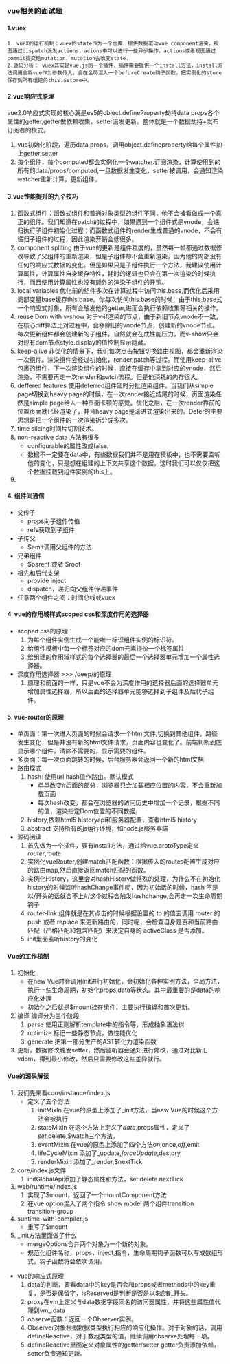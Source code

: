 ### vue相关的面试题
#### 1.vuex
    1. vueX的运行机制：vuex的state作为一个仓库，提供数据驱动vue component渲染，视图通过dispatch派发actions，acions中可以进行一些异步操作，actions或者视图通过commit提交给mutation，mutation去改变state.
    2.源码分析： vuex其实是vue.js的一个插件，插件需要提供一个install方法，install方法调用会将vue作为参数传入。会在全局混入一个beforeCreate钩子函数，把实例化的store保存到所有组建的this.$store中。  
#### 2.vue响应式原理<br>
   vue2.0响应式实现的核心就是es5的object.defineProperty劫持data props各个属性的getter,getter做依赖收集，setter派发更新。整体就是一个数据劫持+发布订阅者的模式。
   1. vue初始化阶段，遍历data,props，调用object.defineproperty给每个属性加上getter,setter
   2. 每个组件，每个computed都会实例化一个watcher.订阅渲染，计算使用到的所有的data/props/computed,一旦数据发生变化，setter被调用，会通知渲染watcher重新计算，更新组件。
#### 3.vue性能提升的九个技巧
   1. 函数式组件：函数式组件和普通对象类型的组件不同，他不会被看做成一个真正的组件。我们知道在patch的过程中，如果遇到一个组件式是vnode，会递归执行子组件初始化过程；而函数式组件的render生成普通的vnode，不会有递归子组件的过程，因此渲染开销会低很多。
   2. component spliting 由于vue的更新是组件粒度的，虽然每一帧都通过数据修改导致了父组件的重新渲染，但是子组件却不会重新渲染，因为他的内部没有任何的响应式数据的变化。但是如果只是子组件执行一个方法，我建议使用计算属性，计算属性自身缓存特性，耗时的逻辑也只会在第一次渲染的时候执行，而且使用计算属性也没有额外的渲染子组件的开销。
   3. local variables 优化前的组件多次在计算过程中访问this.base,而优化后采用局部变量base缓存this.base。你每次访问this.base的时候，由于this.base式一个响应式对象，所有会触发他的getter,进而会执行依赖收集等相关的操作。
   4. reuse Dom with v-show 对于v-if渲染的节点，由于新旧节点vnode不一致，在核心diff算法比对过程中，会移除旧的vnode节点，创建新的vnode节点。每次更新组件都会创建新的子组件。自然就会在成性能压力。而v-show只会对现有dom节点style.display的值控制显示隐藏。
   5. keep-alive 非优化的情景下，我们每次点击按钮切换路由视图，都会重新渲染一次组件。渲染组件会经过初始化，render,patch等过程。而使用keep-alive包裹的组件，下一次渲染组件的时候，直接在缓存中拿到对应的vnode，然后渲染，不需要再走一次render和patch流程。但是他消耗的内存很大。
   6. deffered features 使用deferred组件延时分批渲染组件。当我们从simple page切换到heavy page的时候，在一次render接近结尾的时候，页面渲染任然是simple page给人一种页面卡顿的感觉。优化之后，在一次render靠前的位置页面就已经渲染了，并且heavy page是渐进式渲染出来的。Defer的主要思想是把一个组件的一次渲染拆分成多次。
   7. time slicing时间片切割技术。
   8. non-reactive data 方法有很多
      + configurable的属性改成false,
      + 数据不一定要在data中，有些数据我们并不是用在模板中，也不需要监听他的变化，只是想在组建的上下文共享这个数据，这时我们可以仅仅把这个数据挂载到组件实例的this上。
   9. 
#### 4. 组件间通信
   + 父传子
      + props向子组件传值
      + refs获取到子组件
   + 子传父
      + $emit调用父组件的方法
   + 兄弟组件
      + $parent 或者 $root
   + 祖先和后代支架
      + provide inject
      + dispatch，递归向父组件传递事件
   + 任意两个组件之间：时间总线或vuex

#### 4. vue的作用域样式scoped css和深度作用的选择器
   + scoped css的原理：
      1. 为每个组件实例生成一个能唯一标识组件实例的标识符。
      2. 给组件模板中每一个标签对应的dom元素提价一个标签属性
      3. 给组建的作用域样式的每个选择器的最后一个选择器单元增加一个属性选择器。
   + 深度作用选择器 >>> /deep/的原理
      1. 原理和前面的一样，只是vue不会为深度作用的选择器后面的选择器单元增加属性选择器，所以后面的选择器单元能够选择到子组件及后代子组件。
#### 5. vue-router的原理
   + 单页面：第一次进入页面的时候会请求一个html文件,切换到其他组件，路径发生变化，但是并没有新的html文件请求，页面内容也变化了。前端判断到底显示哪个组件，清除不需要的，显示需要的组件。
   + 多页面：每一次页面跳转的时候，后台服务器会返回一个新的html文档
   + 路由模式
      1. hash: 使用url hash值作路由。默认模式
         + 单单改变#后面的部分，浏览器只会加载相应位置的内容，不会重新加载页面
         + 每次hash改变，都会在浏览器的访问历史中增加一个记录，根据不同的值，渲染指定Dom位置的不同数据。
      2. history,依赖html5 historyapi和服务器配置，查看html5 history
      3. abstract 支持所有的js运行环境，如node.js服务器端
   + 源码阅读
      1. 首先做为一个插件，要有install方法，通过给vue.protoType定义$router,$route
      2. 实例化vueRouter,创建match匹配函数：根据传入的routes配置生成对应的路由map,然后直接返回match匹配的函数。
      2. 实例化History，这里会对hashHistory做特殊的处理，为什么不在初始化history的时候监听hashChange事件呢，因为初始话的时候，hash 不是以/开头的话就会不上#/这个过程会触发hashchange,会再走一次生命周期钩子
      3. router-link 组件就是在其点击的时候根据设置的 to 的值去调用 router 的 push 或者 replace 来更新路由的，同时呢，会检查自身是否和当前路由匹配（严格匹配和包含匹配）来决定自身的 activeClass 是否添加。
      4. init里面监听history的变化
#### Vue的工作机制
   1. 初始化
      + 在new Vue时会调用init进行初始化，会初始化各种实例方法，全局方法，执行一些生命周期，初始化props,data等状态。其中最重要的是data的响应化处理
      + 初始化之后就是$mount挂在组件，主要执行编译和首次更新。
   2. 编译
     编译分为三个阶段
      1. parse 使用正则解析template中的指令等，形成抽象语法树
      2. optimize 标记一些静态节点，做性能优化
      3. generate 把第一部分生产的AST转化为渲染函数
   3. 更新，数据修改触发setter，然后监听器会通知进行修改，通过对比新旧vdom，得到最小修改，然后只需要修改这些差异就行。
#### Vue的源码解读
   1. 我们先来看core/instance/index.js
      + 定义了五个方法
         1. initMixIn 在vue的原型上添加了_init方法，当new Vue的时候这个方法会被执行
         2. stateMixin 在这个方法上定义了$data,$props属性，定义了$set,$delete,$watch三个方法。
         3. eventMixin 在vue的原型上添加了四个方法$on,$once,$off,$emit
         4. lifeCycleMixin 添加了_update,$forceUpdate,$destory
         5. renderMixin 添加了_render,$nextTick
   2. core/index.js文件
      1. initGlobalApi添加了静态属性和方法，set delete nextTick
   3. web/runtime/index.js
      1. 实现了$mount，返回了一个mountComponent方法
      2. 在vue option混入了两个指令 show model 两个组件transition transition-group
   4. suntime-with-compiler.js
      + 重写了$mount
   5. _init方法里面做了什么
      + mergeOptions合并两个对象为一个新的对象。
      + 规范化组件名称，props，inject,指令，生命周期钩子函数可以写成数组形式，钩子函数将会依次调用。
   + vue的响应式原理
      1. data的判断，要看data中的key是否会和props或者methods中的key重复，是否是保留字，isReserved是判断是否是以$或者_开头。
      2. proxy在vm上定义与data数据字段同名的访问器属性，并将这些属性值代理到vm_.data
      3. observe函数：返回一个Observer实例。
      4. Observer对象根据数据类型执行相应的响应化操作。对于对象的话，调用defineReactive，对于数组类型的值，继续调用observe处理每一项。
      5. defineReactive里面定义对象属性的getter/setter getter负责添加依赖，setter负责通知更新。                
    